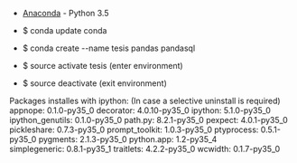 * [Anaconda](https://www.continuum.io/) - Python 3.5

* $ conda update conda
* $ conda create --name tesis pandas pandasql
* $ source activate tesis (enter environment)
* $ source deactivate (exit environment)

Packages installes with ipython:
(In case a selective uninstall is required)
    appnope:          0.1.0-py35_0 
    decorator:        4.0.10-py35_0
    ipython:          5.1.0-py35_0 
    ipython_genutils: 0.1.0-py35_0 
    path.py:          8.2.1-py35_0 
    pexpect:          4.0.1-py35_0 
    pickleshare:      0.7.3-py35_0 
    prompt_toolkit:   1.0.3-py35_0 
    ptyprocess:       0.5.1-py35_0 
    pygments:         2.1.3-py35_0 
    python.app:       1.2-py35_4   
    simplegeneric:    0.8.1-py35_1 
    traitlets:        4.2.2-py35_0 
    wcwidth:          0.1.7-py35_0 
